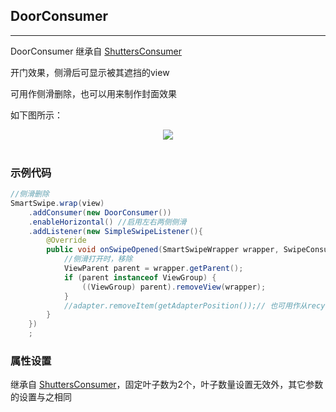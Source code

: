 ## DoorConsumer
---

DoorConsumer 继承自 [ShuttersConsumer][ShuttersConsumer]

开门效果，侧滑后可显示被其遮挡的view

可用作侧滑删除，也可以用来制作封面效果


如下图所示：


<div align=center><img src="/images/doorConsumer.gif"><br/><br/></div>

### 示例代码

```java
//侧滑删除
SmartSwipe.wrap(view)
    .addConsumer(new DoorConsumer())
    .enableHorizontal() //启用左右两侧侧滑
    .addListener(new SimpleSwipeListener(){
        @Override
        public void onSwipeOpened(SmartSwipeWrapper wrapper, SwipeConsumer consumer, int direction) {
        	//侧滑打开时，移除
            ViewParent parent = wrapper.getParent();
            if (parent instanceof ViewGroup) {
                ((ViewGroup) parent).removeView(wrapper);
            }
            //adapter.removeItem(getAdapterPosition());// 也可用作从recyclerView中移除该项
        }
    })
    ;
```


### 属性设置

继承自 [ShuttersConsumer][ShuttersConsumer]，固定叶子数为2个，叶子数量设置无效外，其它参数的设置与之相同







[公共属性]: /pages/consumers/common_settings.md
[ShuttersConsumer]: /pages/consumers/ShuttersConsumer.md